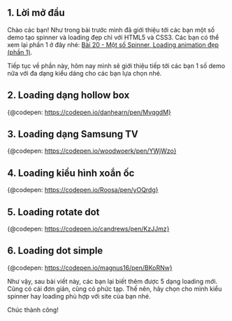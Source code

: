 ## 1. Lời mở đầu 

Chào các bạn!
Như trong bài trước mình đã giới thiệu tới các bạn một số demo tạo spinner và loading đẹp chỉ với HTML5 và CSS3.
Các bạn có thể xem lại phần 1 ở đây nhé: [Bài 20 - Một số Spinner, Loading animation đẹp (phần 1)](https://viblo.asia/p/bai-20-mot-so-spinner-loading-animation-dep-phan-1-OeVKBRk0KkW).

Tiếp tục về phần này, hôm nay mình sẽ giới thiệu tiếp tới các bạn 1 số demo nữa với đa dạng kiểu dáng cho các bạn lựa chọn nhé.

## 2. Loading dạng hollow box

{@codepen: https://codepen.io/danhearn/pen/MvqgdM}


## 3. Loading dạng Samsung TV

{@codepen: https://codepen.io/woodwoerk/pen/YWjWzo}

## 4. Loading kiểu hình xoắn ốc

{@codepen: https://codepen.io/Roosa/pen/yOQrdg}

## 5. Loading rotate dot 

{@codepen: https://codepen.io/candrews/pen/KzJJmz}

## 6. Loading dot simple

{@codepen: https://codepen.io/magnus16/pen/BKoRNw}


Như vậy, sau bài viết này, các bạn lại biết thêm được 5 dạng loading mới. Cũng có cái đơn giản, cũng có phức tạp. Thế nên, hãy chọn cho mình kiểu spinner hay loading phù hợp với site của bạn nhé. 

Chúc thành công!